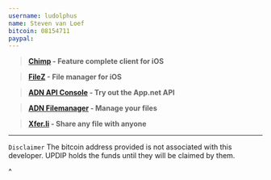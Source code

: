 ```yaml
---
username: ludolphus
name: Steven van Loef
bitcoin: 08154711
paypal: 
---
```

    

> **[Chimp](https://itunes.apple.com/de/app/chimp-app.net-client-microblogging/id619961141?mt=8) - Feature complete client for iOS**

> **[FileZ](https://itunes.apple.com/nl/app/filez-file-manager-for-your/id663233773?l=en&mt=8) - File manager for iOS**

> **[ADN API Console](http://console-app.net) - Try out the App.net API**

> **[ADN Filemanager](http://files-app.net) - Manage your files**

> **[Xfer.li](http://cloud-app.net/welcome) - Share any file with anyone**

-----

`Disclaimer` The bitcoin address provided is not associated with this developer. UPDIP holds the funds until they will be claimed by them.

^
